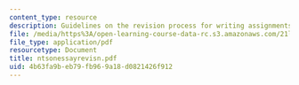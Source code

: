 ```yaml
---
content_type: resource
description: Guidelines on the revision process for writing assignments.
file: /media/https%3A/open-learning-course-data-rc.s3.amazonaws.com/21l-488-contemporary-literature-literature-development-and-human-rights-spring-2008/4b63fa9beb79fb969a18d0821426f912_ntsonessayrevisn.pdf
file_type: application/pdf
resourcetype: Document
title: ntsonessayrevisn.pdf
uid: 4b63fa9b-eb79-fb96-9a18-d0821426f912
---
```


